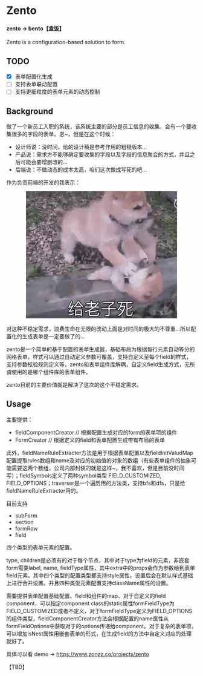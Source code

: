 # Zento

#### zento -> bento【盒饭】

Zento is a configuration-based solution to form.

## TODO

* [x] 表单配置化生成
* [ ] 支持表单联动配置
* [ ] 支持更细粒度的表单元素的动态控制

## Background

做了一个新员工入职的系统，该系统主要的部分是员工信息的收集，会有一个要收集很多的字段的表单。恩~，但是在这个时候：

* 设计师说：没时间，给的设计稿是参考作用的粗糙版本...
* 产品说：需求方不能够确定要收集的字段以及字段的信息聚合的方式，并且之后可能会要增删改的...
* 后端说：不做动态的成本太高，咱们这次做成写死的吧...

作为负责前端的开发的我表示：

<p align="center">
  <img width="400px" src="./godie.gif" />
</p>

对这种不稳定需求，浪费生命在无限的改动上面是对时间的极大的不尊重...所以配置化的生成表单是一定要做了的...

zento是一个简单的基于配置的表单生成器，基础布局为根据每行元素自动等分的网格表单，样式可以通过自动定义参数可覆盖，支持自定义至每个field的样式，支持参数校验规则定义等，zento和表单组件库解耦，自定义field生成方式，无所谓使用的是哪个组件库的表单组件。

zento目前的主要价值就是解决了这次的这个不稳定需求。

## Usage

主要提供：

* fieldComponentCreator // 根据配置生成对应的form的表单项的组件
* FormCreator // 根据定义的field和表单配置生成带有布局的表单

此外，fieldNameRuleExtracter方法是用于根据表单配置以及fieldInitValudMap配置提取rules数组和name及对应的初始值的对象的数组（有些表单组件的抽象可能需要这两个数组，公司内部封装的就是这样~，我不喜欢，但是目前没时间写）；fieldSymbols定义了两种symbol类型 FIELD_CUSTOMIZED, FIELD_OPTIONS；traverser是一个遍历用的方法类，支持bfs和dfs，只是给fieldNameRuleExtracter用的。

目前支持

* subForm
* section
* formRow
* field

四个类型的表单元素的配置。

type, children是必须有的对于每个节点，其中对于type为field的元素，非嵌套form需要label, name, fieldType属性，其中extra中的props会作为参数给到表单field元素。其中四个类型的配置类型都支持style属性，设置后会在默认样式基础上进行合并设置。并且四种类型元素配置支持className属性的设置。

需要提供表单配置基础配置、field和组件的map、对于自定义的field component，可以指定component class的static属性formFieldType为FIELD_CUSTOMIZED或者不定义，对于formFieldType定义为FIELD_OPTIONS的组件类型，fieldComponentCreator方法会根据配置的name属性从formFieldOptions中获取对于的options传递给component。对于复杂的表单项，可以增加isNest属性用嵌套表单的形式，在生成field的方法中自定义对应的处理就好了。

具体可以看 demo -> https://www.zonzz.co/projects/zento

【TBD】
